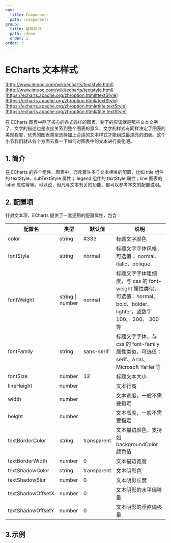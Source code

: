 ```yaml
---
nav:
  title: Components
  path: /components
group:
  title: 基础知识
  path: /demo
  order: 1
order: 3
---
```


# ECharts 文本样式

[http://www.imooc.com/wiki/echarts/textstyle.html](http://www.imooc.com/wiki/echarts/textstyle.html) [https://echarts.apache.org/zh/option.html#textStyle](https://echarts.apache.org/zh/option.html#textStyle) [https://echarts.apache.org/zh/option.html#title.textStyle](https://echarts.apache.org/zh/option.html#title.textStyle)

在 ECharts 图表中除了核心的各式各样的图表，剩下的应该就是那些文本文字了，文字的描述也是直接关系到整个图表的意义，文字的样式有同样决定了图表的美观程度，优秀的图表类型选择加上合适的文本样式才能组成最漂亮的图表。这个小节我们就从各个方面去看一下如何对图表中的文本进行美化吧。

## 1. 简介

在 ECharts 的各个组件、图表中，充斥着许多与文本相关的配置，比如 title 组件的 textStyle、subTextStyle 属性； legend 组件的 textStyle 属性；line 图表的 label 属性等等。可以说，但凡与文本有关的功能，都可以参考本文的配置说明。

## 2. 配置项

针对文本项，ECharts 提供了一套通用的配置属性，包含：

| 配置名 | 类型 | 默认值 | 说明 |
| --- | --- | --- | --- |
| color | string | #333 | 标题文字颜色 |
| fontStyle | string | normal | 标题文字字体风格，可选值： normal、italic、oblique |
| fontWeight | string &#124; number | normal | 标题文字字体粗细度，与 css 的 font-weight 属性类似，可选值：normal、bold、bolder、lighter，或数字 100、 200、 300 等 |
| fontFamily | string | sans-serif | 标题文字字体，与 css 的 font-family 属性类似，可选值：serif、Arial、Microsoft YaHei 等 |
| fontSize | number | 12 | 标题文本大小 |
| lineHeight | number |  | 文本行高 |
| width | number |  | 文本宽度，一般不需要指定 |
| height | number |  | 文本高度，一般不需要指定 |
| textBorderColor | string | transparent | 文本描边颜色，支持如 backgroundColor 颜色值 |
| textBorderWidth | number | 0 | 文本描边宽度 |
| textShadowColor | string | transparent | 文本阴影色 |
| textShadowBlur | number | 0 | 文本阴影长度 |
| textShadowOffsetX | number | 0 | 文本阴影的水平偏移量 |
| textShadowOffsetY | number | 0 | 文本阴影的垂直偏移量 |

## 3.示例

<code src="./index.tsx"></code>
